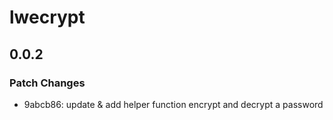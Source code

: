 # lwecrypt

## 0.0.2

### Patch Changes

- 9abcb86: update & add helper function encrypt and decrypt a password
